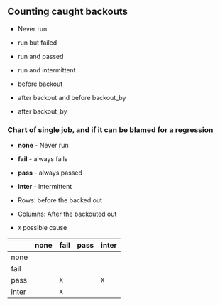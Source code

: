 ## Counting caught backouts

* Never run
* run but failed
* run and passed
* run and intermittent

* before backout
* after backout and before backout_by
* after backout_by



### Chart of single job, and if it can be blamed for a regression

* **none** - Never run
* **fail** - always fails
* **pass** - always passed
* **inter** - intermittent


* Rows: before the backed out
* Columns: After the backouted out
* `X` possible cause 

|       | none | fail | pass | inter | 
|-------|------|------|------|-------|
| none  |      |      |      |       | 
| fail  |      |      |      |       |
| pass  |      |  `X` |      |  `X`  |
| inter |      |  `X` |      |       |